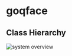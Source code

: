 # goqface

## Class Hierarchy

![system overview](http://www.plantuml.com/plantuml/proxy?cache=no&src=https://raw.github.com/idleroamer/goqface/plantuml/assets/class-hierarchy.iuml)
